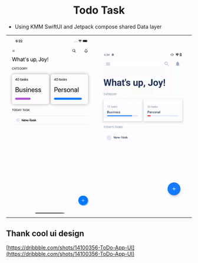 <h1 align="center"> Todo Task </h1>

* Using KMM SwiftUI and Jetpack compose shared Data layer

<table>
  <tr>
    <td> <img src="./art/ios.gif" "/> <td>
    <td> <img src="./art/android.gif" "/> <td>
  </tr>
</table>

## Thank cool ui design
[https://dribbble.com/shots/14100356-ToDo-App-UI](https://dribbble.com/shots/14100356-ToDo-App-UI)